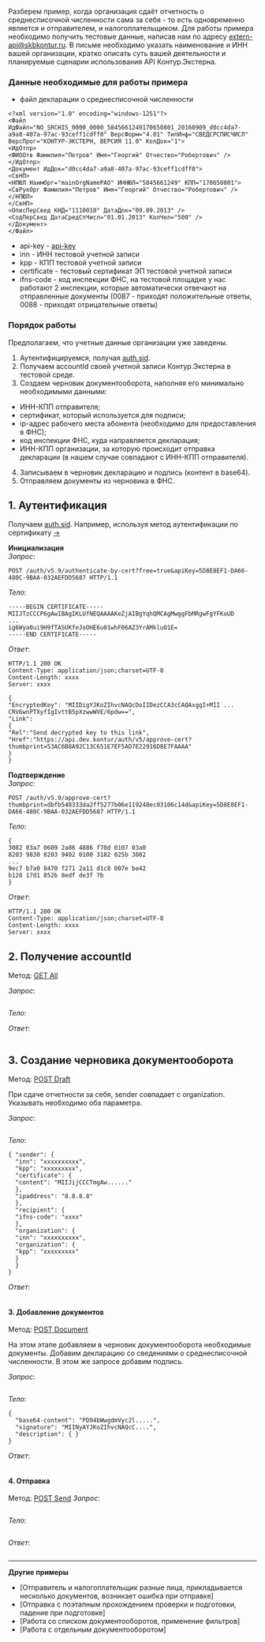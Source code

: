 Разберем пример, когда организация сдаёт отчетность о среднесписочной численности сама за себя - то есть одновременно является и отправителем, и налогоплательщиком. Для работы примера необходимо получить тестовые данные, написав нам по адресу extern-api@skbkontur.ru. В письме необходимо указать наименование и ИНН вашей организации, кратко описать суть вашей деятельности и планируемые сценарии использования API Контур.Экстерна.

### Данные необходимые для работы примера

* файл декларации о среднесписочной численности 
```
<?xml version="1.0" encoding="windows-1251"?>
<Файл ИдФайл="NO_SRCHIS_0000_0000_5845661249170650801_20160909_d0cc4da7-a9a8-407a-97ac-93ceff1cdff0" ВерсФорм="4.01" ТипИнф="СВЕДСРСПИСЧИСЛ" ВерсПрог="КОНТУР-ЭКСТЕРН, ВЕРСИЯ 11.0" КолДок="1">
<ИдОтпр>
<ФИООтв Фамилия="Петров" Имя="Георгий" Отчество="Робертович" />
</ИдОтпр>
<Документ ИдДок="d0cc4da7-a9a8-407a-97ac-93ceff1cdff0">
<СвНП>
<НПЮЛ НаимОрг="mainOrgNamePAO" ИННЮЛ="5845661249" КПП="170650801">
<СвРукОрг Фамилия="Петров" Имя="Георгий" Отчество="Робертович" />
</НПЮЛ>
</СвНП>
<ОписПерСвед КНД="1110018" ДатаДок="09.09.2013" />
<СодПерСвед ДатаСредСпЧисл="01.01.2013" КолЧел="500" />
</Документ>
</Файл>
```
* api-key - [api-key](https://github.com/skbkontur/extern-api-docs/blob/master/manuals/api-key.md)
* inn - ИНН тестовой учетной записи
* kpp - КПП тестовой учетной записи
* certificate - тестовый сертификат ЭП тестовой учетной записи
* ifns-code - код инспекции ФНС, на тестовой площадке у нас работают 2 инспекции, которые автоматически отвечают на отправленные документы (0087 - приходят положительные ответы, 0088 - приходят отрицательные ответы)

### Порядок работы

Предполагаем, что учетные данные организации уже заведены.    
1. Аутентифицируемся, получая [auth.sid](https://github.com/skbkontur/extern-api-docs/blob/master/manuals/auth.sid.md).
2. Получаем accountId своей учетной записи Контур.Экстерна в тестовой среде.
3. Создаем черновик документооборота, наполняя его минимально необходимыми данными:
* ИНН-КПП отправителя;
* сертификат, который используется для подписи;
* ip-адрес рабочего места абонента (необходимо для предоставления в ФНС);
* код инспекции ФНС, куда направляется декларация;
* ИНН-КПП организации, за которую происходит отправка декларации (в нашем случае совпадают с ИНН-КПП отправителя).
4. Записываем в черновик декларацию и подпись (контент в base64).
5. Отправляем документы из черновика в ФНС.
 
## 1. Аутентификация  
Получаем [auth.sid](https://github.com/skbkontur/extern-api-docs/blob/master/manuals/auth.sid.md). Например, используя метод аутентификации по сертификату [→](https://github.com/skbkontur/extern-api-docs/blob/master/examples/Аутентификация.md#1)

**Инициализация**  
*Запрос*: 
```
POST /auth/v5.9/authenticate-by-cert?free=true&apiKey=5D8E8EF1-DA66-480C-9BAA-032AEFDD5687 HTTP/1.1
```
*Тело*:
```
-----BEGIN CERTIFICATE-----
MIIJTzCCCP6gAwIBAgIKLUfNEQAAAAKeZjAIBgYqhQMCAgMwggFbMRgwFgYFKoUD
...
ig6Wya0ui9H9fTASUKfeJoOHE6u01whF06AZ3YrAMkluO1E=
-----END CERTIFICATE-----
```
*Ответ*:
```
HTTP/1.1 200 OK 
Content-Type: application/json;charset=UTF-8 
Content-Length: xxxx 
Server: xxxx 

{
"EncryptedKey": "MIIDigYJKoZIhvcNAQcDoIIDezCCA3cCAQAxggI+MII ... CRV6wnPTXyfIgIvttB5pXzwwWVE/6pdw==",
"Link":
{
"Rel":"Send decrypted key to this link",
"Href":"https://api.dev.kontur/auth/v5/approve-cert?thumbprint=53AC6B8A92C13C651E7EF5AD7E22916D8E7FAAAA"
}
}
```
**Подтверждение**  
*Запрос*: 
```
POST /auth/v5.9/approve-cert?thumbprint=‎dbfb548333da2ff5277b06e119248ec03106c14d&apiKey=5D8E8EF1-DA66-480C-9BAA-032AEFDD5687 HTTP/1.1
```
*Тело*:
```
{
3082 03a7 0609 2a86 4886 f70d 0107 03a0
8203 9830 8203 9402 0100 3182 025b 3082
...
9ec7 b7a0 8470 f271 2a11 d1c8 007e be42
b128 17d1 852b 8edf de3f 7b
}
```
*Ответ*:
```
HTTP/1.1 200 OK
Content-Type: application/json;charset=UTF-8
Content-Length: xxxx
Server: xxxx
```

## 2. Получение accountId
Метод: [GET All](http://extern-api.testkontur.ru/swagger/ui/index#!/Accounts/Accounts_GetAll)

*Запрос*: 
```

```
*Тело*:

*Ответ*:
```
```

## 3. Создание черновика документооборота  
Метод: [POST Draft](http://extern-api.testkontur.ru/swagger/ui/index#!/Drafts/Drafts_Create)

При сдаче отчетности за себя, sender совпадает с organization. Указывать необходимо оба параметра.

*Запрос*: 
```

```
*Тело*:
```
{ "sender": {
  "inn": "хххххххххх",
  "kpp": "ххххххххх",
  "certificate": {
  "content": "MIIJijCCCTmgAw......"
  },
  "ipaddress": "8.8.8.8"
  },
  "recipient": {
  "ifns-code": "хххх"
  },
  "organization": {
  "inn": "хххххххххх",
  "organization": {
  "kpp": "ххххххххх"
  }
  }
}
```
*Ответ*:
```
```
  
#### 3. Добавление документов  

Метод: [POST Document](http://extern-api.testkontur.ru/swagger/ui/index#!/Drafts/DraftDocuments_AddDocument)

На этом этапе добавляем в черновик документооборота необходимые документы. Добавим декларацию со сведениями о среднесписочной численности. В этом же запросе добавим подпись.

*Запрос*: 
```

```
*Тело*:
```
{
  "base64-content": "PD94bWwgdmVyc2l.....",
  "signature": "MIINyAYJKoZIhvcNAQcC....",
  "description": { }
}
```
*Ответ*:
```
```


#### 4. Отправка  
Метод: [POST Send](http://extern-api.testkontur.ru/swagger/ui/index#!/Drafts/Drafts_Send)
*Запрос*: 
```

```
*Тело*:
```

```
*Ответ*:
```
```
------

**Другие примеры**

- [Отправитель и налогоплательщик разные лица, прикладывается несколько документов, возникает ошибка при отправке]
- [Отправка с поэтапным прохождением проверки и подготовки, падение при подготовке]
- [Работа со списком документооборотов, применение фильтров]
- [Работа с отдельным документооборотом]
